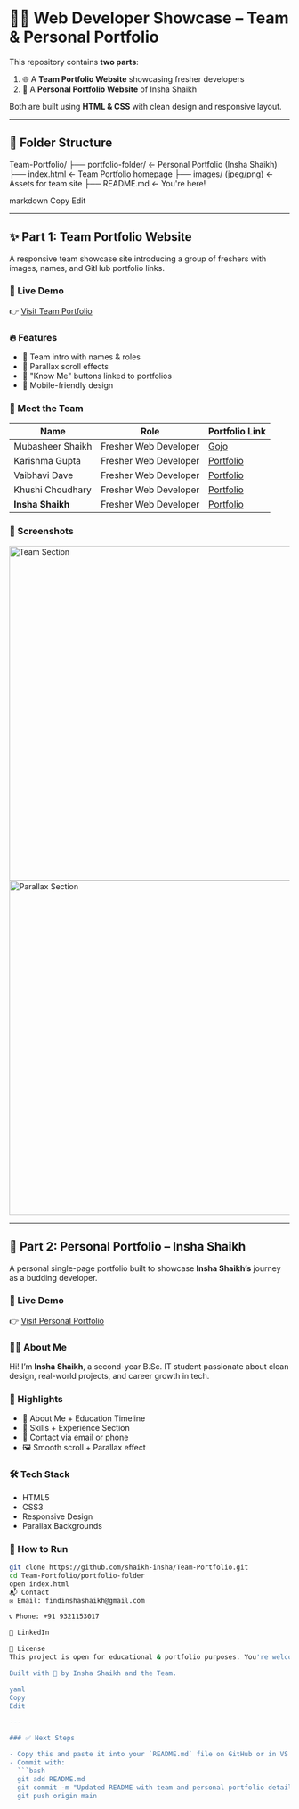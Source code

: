 # 👩‍💻 Web Developer Showcase – Team & Personal Portfolio

This repository contains **two parts**:
1. 🌐 A **Team Portfolio Website** showcasing fresher developers
2. 💼 A **Personal Portfolio Website** of Insha Shaikh

Both are built using **HTML & CSS** with clean design and responsive layout.


---

## 📁 Folder Structure

Team-Portfolio/
├── portfolio-folder/ ← Personal Portfolio (Insha Shaikh)
├── index.html ← Team Portfolio homepage
├── images/ (jpeg/png) ← Assets for team site
├── README.md ← You're here!

markdown
Copy
Edit

---

## ✨ Part 1: Team Portfolio Website

A responsive team showcase site introducing a group of freshers with images, names, and GitHub portfolio links.

### 🔗 Live Demo

👉 [Visit Team Portfolio](https://shaikh-insha.github.io/Personal.Team-Portfolio/)  

### 🔥 Features

- 👥 Team intro with names & roles
- 🎨 Parallax scroll effects
- 🔗 "Know Me" buttons linked to portfolios
- 📱 Mobile-friendly design

### 👤 Meet the Team

| Name               | Role                   | Portfolio Link |
|--------------------|------------------------|----------------|
| Mubasheer Shaikh   | Fresher Web Developer  | [Gojo](https://mubasheer2.github.io/gojo/) |
| Karishma Gupta     | Fresher Web Developer  | [Portfolio](https://karishmagupta8850.github.io/myportfolio/) |
| Vaibhavi Dave      | Fresher Web Developer  | [Portfolio](https://bhaaavi02.github.io/portfolio02/) |
| Khushi Choudhary   | Fresher Web Developer  | [Portfolio](https://choudharykhushi499.github.io/portfolio/) |
| **Insha Shaikh**   | Fresher Web Developer  | [Portfolio](https://heeriye.github.io/Portfolio/) |

### 📸 Screenshots

<img width="600" alt="Team Section" src="https://github.com/user-attachments/assets/00b707d3-3faa-4793-a77c-7c1b8fa9d2f3" />
<img width="600" alt="Parallax Section" src="https://github.com/user-attachments/assets/f91746fd-3cc5-45e6-b213-1486562023d2" />

---

## 💼 Part 2: Personal Portfolio – Insha Shaikh

A personal single-page portfolio built to showcase **Insha Shaikh’s** journey as a budding developer.

### 🔗 Live Demo

👉 [Visit Personal Portfolio](https://shaikh-insha.github.io/Personal.Team-Portfolio/portfolio-folder/)  

### 👩‍🎓 About Me

Hi! I’m **Insha Shaikh**, a second-year B.Sc. IT student passionate about clean design, real-world projects, and career growth in tech.

### 📌 Highlights

- 📜 About Me + Education Timeline
- 🧰 Skills + Experience Section
- 📧 Contact via email or phone
- 🖼️ Smooth scroll + Parallax effect

### 🛠️ Tech Stack

- HTML5  
- CSS3  
- Responsive Design  
- Parallax Backgrounds

### 🚀 How to Run

```bash
git clone https://github.com/shaikh-insha/Team-Portfolio.git
cd Team-Portfolio/portfolio-folder
open index.html
📬 Contact
✉️ Email: findinshashaikh@gmail.com

📞 Phone: +91 9321153017

🔗 LinkedIn

📝 License
This project is open for educational & portfolio purposes. You're welcome to fork and build upon it.

Built with 💙 by Insha Shaikh and the Team.

yaml
Copy
Edit

---

### ✅ Next Steps

- Copy this and paste it into your `README.md` file on GitHub or in VS Code.
- Commit with:
  ```bash
  git add README.md
  git commit -m "Updated README with team and personal portfolio details"
  git push origin main
